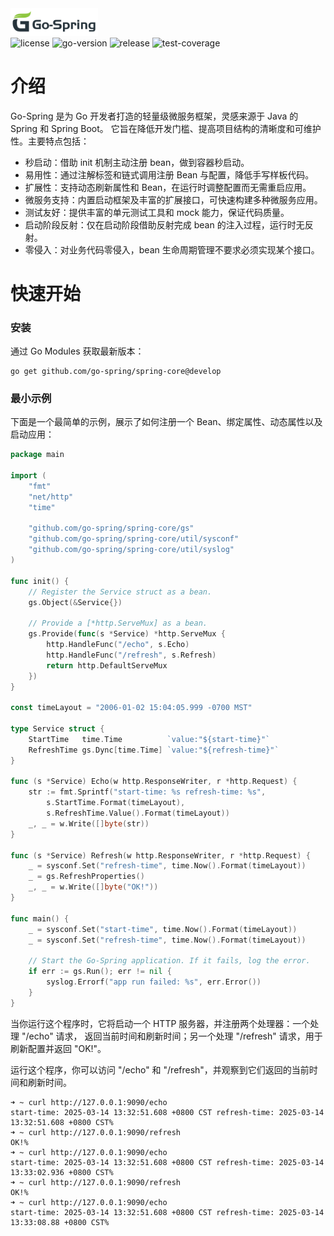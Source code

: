 <div>
 <img src="https://raw.githubusercontent.com/go-spring/go-spring/master/logo@h.png" width="140" height="*" alt="logo"/>
 <br/>
 <img src="https://img.shields.io/github/license/go-spring/spring-core" alt="license"/>
 <img src="https://img.shields.io/github/go-mod/go-version/go-spring/spring-core" alt="go-version"/>
 <img src="https://img.shields.io/github/v/release/go-spring/spring-core?include_prereleases" alt="release"/>
 <img src="https://codecov.io/gh/go-spring/spring-core/branch/main/graph/badge.svg" alt="test-coverage"/>
</div>

# 介绍

Go-Spring 是为 Go 开发者打造的轻量级微服务框架，灵感来源于 Java 的 Spring 和 Spring Boot。
它旨在降低开发门槛、提高项目结构的清晰度和可维护性。主要特点包括：

- 秒启动：借助 init 机制主动注册 bean，做到容器秒启动。
- 易用性：通过注解标签和链式调用注册 Bean 与配置，降低手写样板代码。
- 扩展性：支持动态刷新属性和 Bean，在运行时调整配置而无需重启应用。
- 微服务支持：内置启动框架及丰富的扩展接口，可快速构建多种微服务应用。
- 测试友好：提供丰富的单元测试工具和 mock 能力，保证代码质量。
- 启动阶段反射：仅在启动阶段借助反射完成 bean 的注入过程，运行时无反射。
- 零侵入：对业务代码零侵入，bean 生命周期管理不要求必须实现某个接口。

# 快速开始

### 安装

通过 Go Modules 获取最新版本：

```
go get github.com/go-spring/spring-core@develop
```

### 最小示例

下面是一个最简单的示例，展示了如何注册一个 Bean、绑定属性、动态属性以及启动应用：

```go
package main

import (
	"fmt"
	"net/http"
	"time"

	"github.com/go-spring/spring-core/gs"
	"github.com/go-spring/spring-core/util/sysconf"
	"github.com/go-spring/spring-core/util/syslog"
)

func init() {
	// Register the Service struct as a bean.
	gs.Object(&Service{})

	// Provide a [*http.ServeMux] as a bean.
	gs.Provide(func(s *Service) *http.ServeMux {
		http.HandleFunc("/echo", s.Echo)
		http.HandleFunc("/refresh", s.Refresh)
		return http.DefaultServeMux
	})
}

const timeLayout = "2006-01-02 15:04:05.999 -0700 MST"

type Service struct {
	StartTime   time.Time          `value:"${start-time}"`
	RefreshTime gs.Dync[time.Time] `value:"${refresh-time}"`
}

func (s *Service) Echo(w http.ResponseWriter, r *http.Request) {
	str := fmt.Sprintf("start-time: %s refresh-time: %s",
		s.StartTime.Format(timeLayout),
		s.RefreshTime.Value().Format(timeLayout))
	_, _ = w.Write([]byte(str))
}

func (s *Service) Refresh(w http.ResponseWriter, r *http.Request) {
	_ = sysconf.Set("refresh-time", time.Now().Format(timeLayout))
	_ = gs.RefreshProperties()
	_, _ = w.Write([]byte("OK!"))
}

func main() {
	_ = sysconf.Set("start-time", time.Now().Format(timeLayout))
	_ = sysconf.Set("refresh-time", time.Now().Format(timeLayout))

	// Start the Go-Spring application. If it fails, log the error.
	if err := gs.Run(); err != nil {
		syslog.Errorf("app run failed: %s", err.Error())
	}
}
```

当你运行这个程序时，它将启动一个 HTTP 服务器，并注册两个处理器：一个处理 "/echo" 请求，
返回当前时间和刷新时间；另一个处理 "/refresh" 请求，用于刷新配置并返回 "OK!"。

运行这个程序，你可以访问 "/echo" 和 "/refresh"，并观察到它们返回的当前时间和刷新时间。

```shell
➜ ~ curl http://127.0.0.1:9090/echo
start-time: 2025-03-14 13:32:51.608 +0800 CST refresh-time: 2025-03-14 13:32:51.608 +0800 CST%
➜ ~ curl http://127.0.0.1:9090/refresh
OK!%
➜ ~ curl http://127.0.0.1:9090/echo
start-time: 2025-03-14 13:32:51.608 +0800 CST refresh-time: 2025-03-14 13:33:02.936 +0800 CST%
➜ ~ curl http://127.0.0.1:9090/refresh
OK!%
➜ ~ curl http://127.0.0.1:9090/echo
start-time: 2025-03-14 13:32:51.608 +0800 CST refresh-time: 2025-03-14 13:33:08.88 +0800 CST%
```
